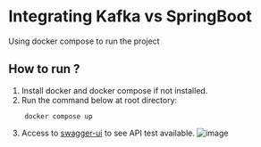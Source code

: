 # Integrating Kafka vs SpringBoot
Using docker compose to run the project
## How to run ?
1. Install docker and docker compose if not installed.
2. Run the command below at root directory: 
```agsl
    docker compose up
```
3. Access to [swagger-ui](http://localhost:8080/swagger-ui/index.html#/) to see API test available.
   ![image](https://github.com/ngoalong8801/mbus/assets/76799846/c6ce2e8b-390a-4471-8f4b-3b259d9629ad)